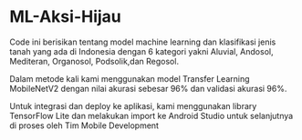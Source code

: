 # ML-Aksi-Hijau

Code ini berisikan tentang model machine learning dan klasifikasi jenis tanah yang ada di Indonesia dengan 6 kategori yakni Aluvial, Andosol, Mediteran, Organosol, Podsolik,dan Regosol.

Dalam metode kali kami menggunakan model Transfer Learning MobileNetV2 dengan nilai akurasi sebesar 96% dan validasi akurasi 96%.

Untuk integrasi dan deploy ke aplikasi, kami menggunakan library TensorFlow Lite dan melakukan import ke Android Studio untuk selanjutnya di proses oleh Tim Mobile Development
